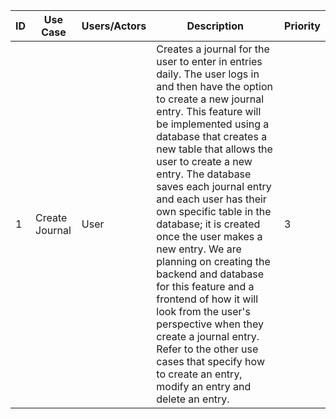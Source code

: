 | ID  | Use Case  | Users/Actors | Description | Priority |
|---|---|---|---|---|
| 1 | Create Journal | User | Creates a journal for the user to enter in entries daily. The user logs in and then have the option to create a new journal entry. This feature will be implemented using a database that creates a new table that allows the user to create a new entry. The database saves each journal entry and each user has their own specific table in the database; it is created once the user makes a new entry. We are planning on creating the backend and database for this feature and a frontend of how it will look from the user's perspective when they create a journal entry. Refer to the other use cases that specify how to create an entry, modify an entry and delete an entry. | 3 |
